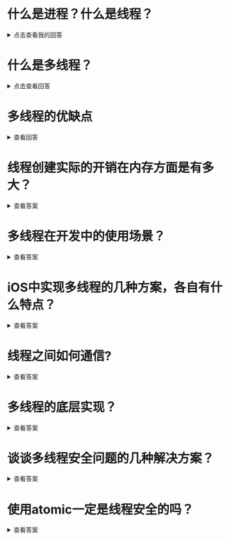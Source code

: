 
# 什么是进程？什么是线程？
<details>
  <summary>点击查看我的回答</summary>
  进程是系统的最小单元，一个程序在系统中拥有一个进程。系统由多个进程组成，一个进程拥有独立的内存区域。一个进程可以拥有多个线程，但是一定存在一个主线程。线程之间公用内存区域。主线程最大拥有1M的内存空间，子线程最大拥有512K的内存空间。
</details>

# 什么是多线程？
<details>
  <summary>点击查看回答</summary>
  因为CPU一次只能执行一个任务，但是CPU的处理速度十分的快。迅速的切换处理任务，就造成了并发执行的假象。这样的处理任务就叫做多线程。
  多线程是从硬件或者软件实现多个线程并发执行的技术。
</details>

# 多线程的优缺点
<details>
  <summary>查看回答</summary>
  优点是可以充分的利用多核的特性充分的利用资源，可以节省等待任务完成的时间。缺点是新增加一个子线程就要开辟512K的内存空间，造成内存暴涨。CPU的调用任务增多，造成运行温度升高，如果创建的子线程过多，可能造成程序卡死。多线程因为是资源共享，如果加锁不当则直接导致崩溃，加锁会影响程序的运行性能。
</details>

# 线程创建实际的开销在内存方面是有多大？
<details>
<summary>查看答案</summary>
  创建一个线程需要消耗90毫秒在栈创建512K的内存空间，占据1K的内核空间。
</details>

# 多线程在开发中的使用场景？
<details>
<summary>查看答案</summary>
  - 网络请求
  
  - 图片下载
  
  - 文件处理
  
  - 数据存储
  
  - 其他异步执行的任务
</details>

# iOS中实现多线程的几种方案，各自有什么特点？
<details>
  <summary>查看答案</summary>
  iOS中实现多线程主要有四种方式
  
  - ptheard

  > 这个是基于C的线程管理，跨平台，使用复杂，程序员管理，iOS开发中也不会去使用。

  - NSTheard
  
  > 这个是基于面向对象操作线程的，使用起来简单。局限性较强，不能设置依赖，当线程开始时候也不能取消线程。线程程序员自己管理，线程之间无法通信。
  
  - GCD
  
  > 基于C语言封装的线程管理，程序自己管理。基于闭包，使用简单。GCD分为异步执行和同步执行，一个线程分串行和并发两种。GCD常用dispatch_one用于一次执行代码创建单利，dispatch_apply可以异步执行循环，提高执行效率。dispatch_group可以同时异步一组任务等待完成。dispatch_barrier_async通过设置阻断可以让一些线程先执行，一些线程后执行。dispatch_semaphore可以进行数据加锁操作，也可以等待线程处理。dispatch_after可以做延时操作，dispatch_time可以做定时器。
  
  - NSOperation
  
  > 是基于GCD的封装，面向对象。没有GCD使用方便简单，但是可以添加线程依赖，并且支持线程取消，程序自己管理线程。对于创建的NSOperation添加到NSOperationQueue可以自动异步执行。没有添加直接执行start方法的会在当前线程执行任务。我们通常通过NSOperation的两个子类进行创建，也可以自己创建NSOperation子类自定义来使用。
</details>

# 线程之间如何通信?
<details>
  <summary>查看答案</summary>
  
  - performSelector:onThread:withObject:waitUntilDone:方法
  
  - NSMachPort
</details>
  
# 多线程的底层实现？
<details>
<summary>查看答案</summary>
底层是基于Mach线程实现的
</details>

# 谈谈多线程安全问题的几种解决方案？
<details>
<summary>查看答案</summary>
 我们通畅在开发中可以通过下面的集中方案解决线程安全，最简单是使用atomic保证属性访问的线程安全，但是对于可变的数组和字典来说不是线程安全的。还可以通过NSLock进行加锁，可以通过dispatch_semaphore信号量保持线程同步，还可以用@synchronized保障self线程安全。还可以使用POSIX互斥锁来解决线程安全，不太常用。
</details>

# 使用atomic一定是线程安全的吗？
<details>
<summary>查看答案</summary>
  如果是基本变量类型是线程安全的，atomic线程安全核心是在属性的set和get方法内部自动加锁。但是只是保证了属性的赋值和获取加锁。但是比如针对于可变的数组和字典，对于数组和字典变更内容没有没有加锁的，所以atomic不是绝对线程安全的。
</details>
